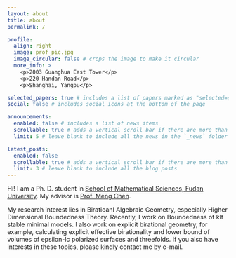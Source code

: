 ```yaml
---
layout: about
title: about
permalink: /

profile:
  align: right
  image: prof_pic.jpg
  image_circular: false # crops the image to make it circular
  more_info: >
    <p>2003 Guanghua East Tower</p>
    <p>220 Handan Road</p>
    <p>Shanghai, Yangpu</p>

selected_papers: true # includes a list of papers marked as "selected={true}"
social: false # includes social icons at the bottom of the page

announcements:
  enabled: false # includes a list of news items
  scrollable: true # adds a vertical scroll bar if there are more than 3 news items
  limit: 5 # leave blank to include all the news in the `_news` folder

latest_posts:
  enabled: false
  scrollable: true # adds a vertical scroll bar if there are more than 3 new posts items
  limit: 3 # leave blank to include all the blog posts
---
```


Hi! I am a Ph. D. student in [School of Mathematical Sciences, Fudan University](https://math.fudan.edu.cn/). My advisor is [Prof. Meng Chen](https://faculty.fudan.edu.cn/chenmeng/zh_CN/index.htm).

My research interest lies in Biratioanl Algebraic Geometry, especially Higher Dimensional Boundedness Theory. Recently, I work on Boundedness of klt stable minimal models. I also work on explicit birational geometry, for example, calculating explicit effective birationality and lower bound of volumes of epsilon-lc polarized surfaces and threefolds. If you also have interests in these topics, please kindly contact me by e-mail.
